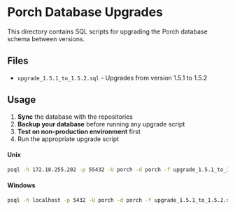 # Porch Database Upgrades

This directory contains SQL scripts for upgrading the Porch database schema between versions.

## Files

- `upgrade_1.5.1_to_1.5.2.sql` - Upgrades from version 1.5.1 to 1.5.2

## Usage

1. **Sync** the database with the repositories
2. **Backup your database** before running any upgrade script
3. **Test on non-production environment** first
4. Run the appropriate upgrade script

#### Unix
```bash
psql -h 172.18.255.202 -p 55432 -U porch -d porch -f upgrade_1.5.1_to_1.5.2.sql
```

#### Windows
```bash
psql -h localhost -p 5432 -U porch -d porch -f upgrade_1.5.1_to_1.5.2.sql
```